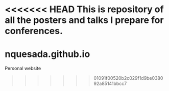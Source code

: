 <<<<<<< HEAD
This is repository of all the posters and talks I prepare for conferences.
=======
# nquesada.github.io
Personal website
>>>>>>> 01091f00520b2c029f1d9be038092a85141bbcc7
